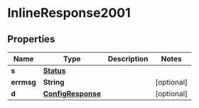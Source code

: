 
# InlineResponse2001

## Properties
Name | Type | Description | Notes
------------ | ------------- | ------------- | -------------
**s** | [**Status**](Status.md) |  | 
**errmsg** | **String** |  |  [optional]
**d** | [**ConfigResponse**](ConfigResponse.md) |  |  [optional]



